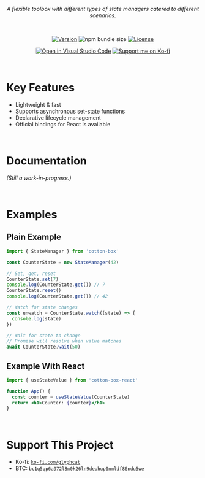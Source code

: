 <div style="text-align: center">

<!-- [![Banner](https://raw.githubusercontent.com/glyph-cat/cotton-box/main/assets/readme-banner.svg)](https://github.com/glyph-cat/cotton-box) -->

*A flexible toolbox with different types of state managers catered to different scenarios.*

<br/>

[![Version](https://img.shields.io/npm/v/cotton-box.svg)](https://www.npmjs.com/package/cotton-box)
![npm bundle size](https://img.shields.io/bundlephobia/:format/cotton-box)
[![License](https://img.shields.io/github/license/glyph-cat/cotton-box)](https://github.com/glyph-cat/cotton-box/blob/main/LICENSE)

<!-- See: https://github.com/microsoft/vscode/issues/128813#issuecomment-943125631 -->
[![Open in Visual Studio Code](https://img.shields.io/static/v1?logo=visualstudiocode&label=&message=Open%20in%20Visual%20Studio%20Code&labelColor=2c2c32&color=007acc&logoColor=007acc)](https://open.vscode.dev/glyph-cat/cotton-box)
[![Support me on Ko-fi](https://img.shields.io/static/v1?label&logo=kofi&logoColor=ffffff&message=Support%20me%20on%20Ko-fi&color=FF5E5B)](https://ko-fi.com/glyphcat)

</div>

<br/>

# Key Features
* Lightweight & fast
* Supports asynchronous set-state functions
* Declarative lifecycle management
* Official bindings for React is available

<br/>

# Documentation

*(Still a work-in-progress.)*
<!-- TODO -->
<!-- Check out the documentations [here](https://glyph-cat.github.io/cotton-box). -->

<br/>

# Examples

## Plain Example

```js
import { StateManager } from 'cotton-box'

const CounterState = new StateManager(42)

// Set, get, reset
CounterState.set(7)
console.log(CounterState.get()) // 7
CounterState.reset()
console.log(CounterState.get()) // 42

// Watch for state changes
const unwatch = CounterState.watch((state) => {
  console.log(state)
})

// Wait for state to change
// Promise will resolve when value matches
await CounterState.wait(50)
```

## Example With React
```jsx
import { useStateValue } from 'cotton-box-react'

function App() {
  const counter = useStateValue(CounterState)
  return <h1>Counter: {counter}</h1>
}
```

<br/>

# Support This Project

* Ko-fi: [`ko-fi.com/glyphcat`](https://ko-fi.com/glyphcat)
* BTC: [`bc1q5qp6a972l8m0k26ln9deuhup0nmldf86ndu5we`](bitcoin:bc1q5qp6a972l8m0k26ln9deuhup0nmldf86ndu5we)
